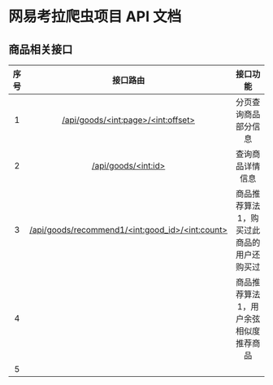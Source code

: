# 网易考拉爬虫项目 API 文档
## 商品相关接口

| 序号 |                      接口路由                       |                 接口功能                  |
| :--: | :-------------------------------------------------: | :---------------------------------------: |
|  1   |       [/api/goods/\<int:page\>/\<int:offset\>](./分页查询商品.md)        |           分页查询商品部分信息            |
|  2   |                [/api/goods/\<int:id\>](./查询商品详情.md)                |             查询商品详情信息              |
|  3   | [/api/goods/recommend1/\<int:good_id\>/\<int:count\>](./购买过此商品的用户还购买过推荐.md) | 商品推荐算法1，购买过此商品的用户还购买过 |
|  4   |                                                     |   商品推荐算法1，用户余弦相似度推荐商品   |
|  5   |                                                     |                                           |